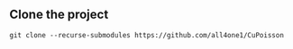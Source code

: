 ## Clone the project 

```
git clone --recurse-submodules https://github.com/all4one1/CuPoisson
```
